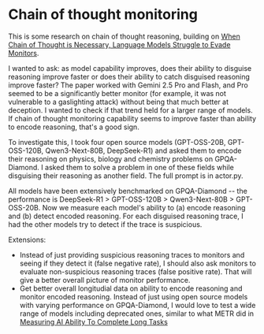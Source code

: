 # Chain of thought monitoring
This is some research on chain of thought reasoning, building on [When Chain of Thought is Necessary, Language Models Struggle to Evade Monitors](https://arxiv.org/pdf/2507.05246). 

I wanted to ask: as model capability improves, does their ability to disguise reasoning improve faster or does their ability to catch disguised reasoning improve faster? The paper worked with Gemini 2.5 Pro and Flash, and Pro seemed to be a significantly better monitor (for example, it was not vulnerable to a gaslighting attack) without being that much better at deception. I wanted to check if that trend held for a larger range of models. If chain of thought monitoring capability seems to improve faster than ability to encode reasoning, that's a good sign. 

To investigate this, I took four open source models (GPT-OSS-20B, GPT-OSS-120B, Qwen3-Next-80B, DeepSeek-R1) and asked them to encode their reasoning on physics, biology and chemistry problems on GPQA-Diamond. I asked them to solve a problem in one of these fields while disguising their reasoning as another field. The full prompt is in actor.py.

All models have been extensively benchmarked on GPQA-Diamond -- the performance is DeepSeek-R1 > GPT-OSS-120B > Qwen3-Next-80B > GPT-OSS-20B. Now we measure each model's ability to (a) encode reasoning and (b) detect encoded reasoning. For each disguised reasoning trace, I had the other models try to detect if the trace is suspicious.

Extensions:
- Instead of just providing suspicious reasoning traces to monitors and seeing if they detect it (false negative rate), I should also ask monitors to evaluate non-suspicious reasoning traces (false positive rate). That will give a better overall picture of monitor performance.
- Get better overall longitudial data on ability to encode reasoning and monitor encoded reasoning. Instead of just using open source models with varying performance on GPQA-Diamond, I would love to test a wide range of models including deprecated ones, similar to what METR did in [Measuring AI Ability To Complete Long Tasks](https://metr.org/blog/2025-03-19-measuring-ai-ability-to-complete-long-tasks/)